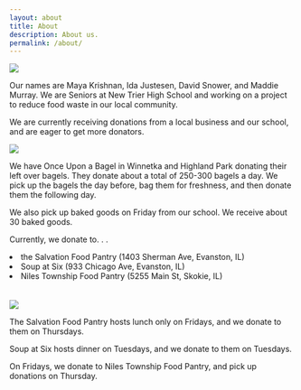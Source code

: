 ```yaml
---
layout: about
title: About
description: About us.
permalink: /about/
---
```


<div class="about-page">
  <div class="picture-text">
    <div id="img-float-left">
        <img src="/food-waste-website/pictures/bagels_1.jpg">
    </div>
    <div id="text-left">
        <p>Our names are Maya Krishnan, Ida Justesen, David Snower, and Maddie Murray.  We are Seniors at New Trier High School and working on a project to reduce food waste in our local community.</p>
        <p>We are currently receiving donations from a local business and our school, and are eager to get more donators.</p> 
    </div>
  </div>
  <div class="picture-text">
    <div id="img-float-right">
        <img src="/food-waste-website/pictures/bagels_2.jpg">
    </div>
    <div id="text-right">
        <p>We have Once Upon a Bagel in Winnetka and Highland Park donating their left over bagels.  They donate about a total of 250-300 bagels a day.  We pick up the bagels the day before, bag them for freshness, and then donate them the following day.</p>
    </div>
  </div>

  <p>We also pick up baked goods on Friday from our school.  We receive about 30 baked goods.</p>

  <div id="text-center">
    <p>Currently, we donate to. . .</p>
    <li>the Salvation Food Pantry (1403 Sherman Ave, Evanston, IL)</li>
    <li>Soup at Six (933 Chicago Ave, Evanston, IL)</li>
    <li>Niles Township Food Pantry (5255 Main St, Skokie, IL)</li>
  </div>
  <br><br>

  <div class="picture-text">
    <div id="img-float-left">
        <img src="/food-waste-website/pictures/bagels_3.jpg">
    </div>
    <div id="text-left">
        <p>The Salvation Food Pantry hosts lunch only on Fridays, and we donate to them on Thursdays.</p>
        <p>Soup at Six hosts dinner on Tuesdays, and we donate to them on Tuesdays.</p>
        <p>On Fridays, we donate to Niles Township Food Pantry, and pick up donations on Thursday.</p>
    </div>
</div>

